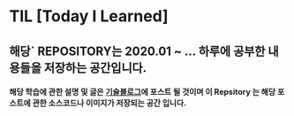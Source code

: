 # TIL [Today I Learned]

## 해당` REPOSITORY는 2020.01 ~ ... 하루에 공부한 내용들을 저장하는 공간입니다.

#### 해당 학습에 관한 설명 및 글은 [기술블로그](https://wonit.tistory.com/)에 포스트 될 것이며 이 Repsitory 는 해당 포스트에 관한 소스코드나 이미지가 저장되는 공간 입니다.
